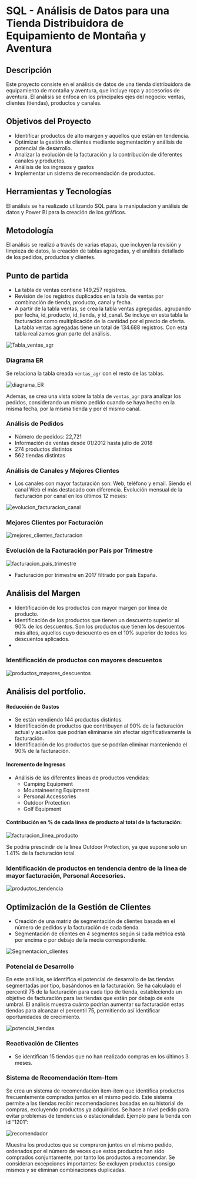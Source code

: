 # SQL - Análisis de Datos para una Tienda Distribuidora de Equipamiento de Montaña y Aventura

## Descripción
Este proyecto consiste en el análisis de datos de una tienda distribuidora de equipamiento de montaña y aventura, que incluye ropa y accesorios de aventura. El análisis se enfoca en los principales ejes del negocio: ventas, clientes (tiendas), productos y canales.

## Objetivos del Proyecto
- Identificar productos de alto margen y aquellos que están en tendencia.
- Optimizar la gestión de clientes mediante segmentación y análisis de potencial de desarrollo.
- Analizar la evolución de la facturación y la contribución de diferentes canales y productos.
- Análisis de los ingresos y gastos
- Implementar un sistema de recomendación de productos.

## Herramientas y Tecnologías
El análisis se ha realizado utilizando SQL para la manipulación y análisis de datos y Power BI para la creación de los gráficos. 

## Metodología
El análisis se realizó a través de varias etapas, que incluyen la revisión y limpieza de datos, la creación de tablas agregadas, y el análisis detallado de los pedidos, productos y clientes.

## Punto de partida
- La tabla de ventas contiene 149,257 registros.
- Revisión de los registros duplicados en la tabla de ventas por combinación de tienda, producto, canal y fecha.
- A partir de la tabla ventas, se crea la tabla ventas agregadas, agrupando por fecha, id_producto, id_tienda, y id_canal. Se incluye en esta tabla la facturación como multiplicación de la cantidad por el precio de oferta. La tabla ventas agregadas tiene un total de 134.688 registros. Con esta tabla realizamos gran parte del análisis. 

![Tabla_ventas_agr](Tabla_ventas_agr.png)

### Diagrama ER
Se relaciona la tabla creada `ventas_agr` con el resto de las tablas.

![diagrama_ER](diagrama_ER.png)

Además, se crea una vista sobre la tabla de `ventas_agr` para analizar los pedidos, considerando un mismo pedido cuando se haya hecho en la misma fecha, por la misma tienda y por el mismo canal.

### Análisis de Pedidos
- Número de pedidos: 22,721
- Información de ventas desde 01/2012 hasta julio de 2018
- 274 productos distintos
- 562 tiendas distintas

### Análisis de Canales y Mejores Clientes
- Los canales con mayor facturación son: Web, teléfono y email. Siendo el canal Web el más destacado con diferencia. 
Evolución mensual de la facturación por canal en los últimos 12 meses:

![evolucion_facturacion_canal](evolucion_facturacion_canal.png)

### Mejores Clientes por Facturación

![mejores_clientes_facturacion](mejores_clientes_facturacion.png)

### Evolución de la Facturación por País por Trimestre

![facturacion_pais_trimestre](facturacion_pais_trimestre.png)

- Facturación por trimestre en 2017 filtrado por país España.

## Análisis del Margen
- Identificación de los productos con mayor margen por línea de producto. 
- Identificación de los productos que tienen un descuento superior al 90% de los descuentos. Son los productos que tienen los descuentos más altos, aquellos cuyo descuento es en el 10% superior de todos los descuentos aplicados.
- 
### Identificación de productos con mayores descuentos

![productos_mayores_descuentos](productos_mayores_descuentos.png)

## Análisis del portfolio. 
#### Reducción de Gastos
- Se están vendiendo 144 productos distintos.
- Identificación de productos que contribuyen al 90% de la facturación actual y aquellos que podrían eliminarse sin afectar significativamente la facturación.
- Identificación de los productos que se podrían eliminar manteniendo el 90% de la facturación. 

#### Incremento de Ingresos
- Análisis de las diferentes líneas de productos vendidas:
  - Camping Equipment
  - Mountaineering Equipment
  - Personal Accessories
  - Outdoor Protection
  - Golf Equipment

#### Contribución en % de cada línea de producto al total de la facturación:

![facturacion_linea_producto](facturacion_linea_producto.png)

Se podría prescindir de la línea Outdoor Protection, ya que supone solo un 1.41% de la facturación total.

### Identificación de productos en tendencia dentro de la línea de mayor facturación, Personal Accesories. 

![productos_tendencia](productos_tendencia.png)

## Optimización de la Gestión de Clientes
- Creación de una matriz de segmentación de clientes basada en el número de pedidos y la facturación de cada tienda.
- Segmentación de clientes en 4 segmentos según si cada métrica está por encima o por debajo de la media correspondiente.

![Segmentacion_clientes](Segmentacion_clientes.png)

### Potencial de Desarrollo
En este análisis, se identifica el potencial de desarrollo de las tiendas segmentadas por tipo, basándonos en la facturación. 
Se ha calculado el percentil 75 de la facturación para cada tipo de tienda, estableciendo un objetivo de facturación para las tiendas que están por debajo de este umbral. 
El análisis muestra cuánto podrían aumentar su facturación estas tiendas para alcanzar el percentil 75, permitiendo así identificar oportunidades de crecimiento.

![potencial_tiendas](potencial_tiendas.png)

### Reactivación de Clientes
- Se identifican 15 tiendas que no han realizado compras en los últimos 3 meses.
  
### Sistema de Recomendación Item-Item
Se crea un sistema de recomendación item-item que identifica productos frecuentemente comprados juntos en el mismo pedido. 
Este sistema permite a las tiendas recibir recomendaciones basadas en su historial de compras, excluyendo productos ya adquiridos. Se hace a nivel pedido para evitar problemas de tendencias o estacionalidad. 
Ejemplo para la tienda con id “1201”: 

![recomendador](recomendador.png)

Muestra los productos que se compraron juntos en el mismo pedido, ordenados por el número de veces que estos productos han sido comprados conjuntamente, por tanto los productos a recomendar. 
Se consideran excepciones importantes: Se excluyen productos consigo mismos y se eliminan combinaciones duplicadas. 
